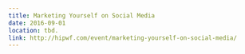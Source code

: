 ```yaml
---
title: Marketing Yourself on Social Media
date: 2016-09-01
location: tbd.
link: http://hipwf.com/event/marketing-yourself-on-social-media/
---
```

